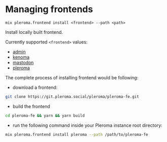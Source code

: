 # Managing frontends

`mix pleroma.frontend install <frontend> --path <path>`


Install locally built frontend.

Currently supported `<frontend>` values:
- [admin](https://git.pleroma.social/pleroma/admin-fe)
- [kenoma](http://git.pleroma.social/lambadalambda/kenoma)
- [mastodon](http://git.pleroma.social/pleroma/mastofe)
- [pleroma](http://git.pleroma.social/pleroma/pleroma-fe)

The complete process of installing frontend would be following:
- download a frontend:

```bash
git clone https://git.pleroma.social/pleroma/pleroma-fe.git
```
- build the frontend
```bash
cd pleroma-fe && yarn && yarn build
```
- run the following command inside your Pleroma instance root directory:
```bash
mix pleroma.frontend install pleroma --path /path/to/pleroma-fe
```